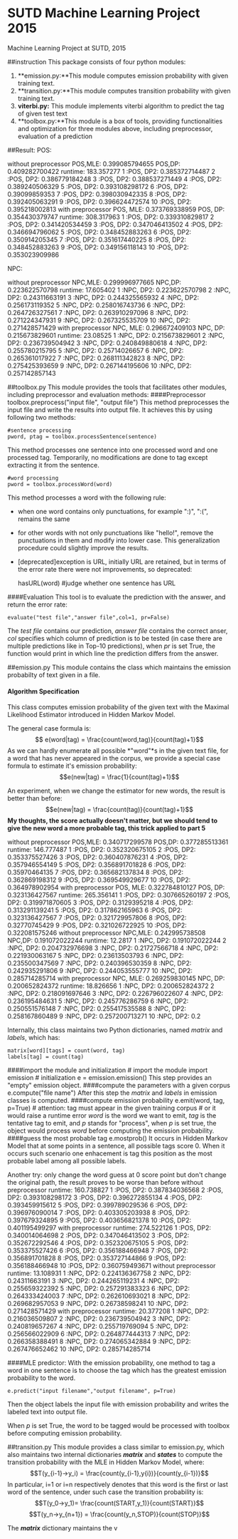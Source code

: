 # SUTD Machine Learning Project 2015
Machine Learning Project at SUTD, 2015

##instruction
This package consists of four python modules:

1. **emission.py:**This module computes emission probability with given training text.
2. **transition.py:**This module computes transition probability with given training text.
3. **viterbi.py:** This module implements viterbi algorithm to predict the tag of given test text
4. **toolbox.py:**This module is a box of tools, providing functionalities and optimization for three modules above, including preprocessor, evaluation of a prediction

##Result:
POS:

without preprocessor
POS,MLE: 0.399085794655
POS,DP: 0.409282700422
runtime: 183.357277
1 :POS, DP2: 0.385372714487
2 :POS, DP2: 0.386779184248
3 :POS, DP2: 0.388537271449
4 :POS, DP2: 0.389240506329
5 :POS, DP2: 0.393108298172
6 :POS, DP2: 0.39099859353
7 :POS, DP2: 0.398030942335
8 :POS, DP2: 0.392405063291
9 :POS, DP2: 0.396624472574
10 :POS, DP2: 0.395218002813
with preprocessor
POS, MLE: 0.373769338959
POS, DP: 0.354430379747
runtime: 308.317963
1 :POS, DP2: 0.339310829817
2 :POS, DP2: 0.341420534459
3 :POS, DP2: 0.347046413502
4 :POS, DP2: 0.346694796062
5 :POS, DP2: 0.348452883263
6 :POS, DP2: 0.350914205345
7 :POS, DP2: 0.351617440225
8 :POS, DP2: 0.348452883263
9 :POS, DP2: 0.349156118143
10 :POS, DP2: 0.353023909986

NPC:

without preprocessor
NPC,MLE: 0.299996977665
NPC,DP: 0.223622570798
runtime: 17.605402
1 :NPC, DP2: 0.223622570798
2 :NPC, DP2: 0.24311663191
3 :NPC, DP2: 0.244325565932
4 :NPC, DP2: 0.256173119352
5 :NPC, DP2: 0.258016743736
6 :NPC, DP2: 0.264726327561
7 :NPC, DP2: 0.263910297096
8 :NPC, DP2: 0.271224347931
9 :NPC, DP2: 0.267325535709
10 :NPC, DP2: 0.271428571429
with preprocessor
NPC, MLE: 0.296672409103
NPC, DP: 0.215673829601
runtime: 23.08525
1 :NPC, DP2: 0.215673829601
2 :NPC, DP2: 0.236739504942
3 :NPC, DP2: 0.240849880618
4 :NPC, DP2: 0.255780215795
5 :NPC, DP2: 0.25714026657
6 :NPC, DP2: 0.265361017922
7 :NPC, DP2: 0.268111342823
8 :NPC, DP2: 0.275425393659
9 :NPC, DP2: 0.267144195606
10 :NPC, DP2: 0.257142857143

##toolbox.py
This module provides the tools that facilitates other modules, including preprocessor and evaluation methods:
####Preprocessor
	toolbox.preprocess("input file", "output file")
This method preprocesses the input file and write the results into output file. It achieves this by using following two methods:

	#sentence processing
	pword, ptag = toolbox.processSentence(sentence)
This method processes one sentence into one processed word and one processed tag. Temporarily, no modifications are done to tag except extracting it from the sentence.
	
	#word processing
	pword = toolbox.processWord(word)
This method processes a word with the following rule:

  *  when one word contains only punctuations, for example ":)", ":(", remains the same
  *  for other words with not only punctuations like "hello!", remove the punctuations in them and modify into lower case. This generalization procedure could slightly improve the results.
  *  [deprecated]exception is URL, initially URL are retained, but in terms of the error rate there were not improvements, so deprecated:

		hasURL(word) #judge whether one sentence has URL
		
####Evaluation
This tool is to evaluate the prediction with the answer, and return the error rate:

	evaluate("test file","answer file",col=1, pr=False)
The *test file* contains our prediction, *answer file* contains the correct anser, *col* specifies which column of prediction is to be tested (in case there are multiple predictions like in Top-10 predictions), when *pr* is set True, the function would print in which line the prediction differs from the answer.

##emission.py
This module contains the class which maintains the emission probabilty of text given in a file.
#### Algorithm Specification
This class computes emission probability of the given text with the Maximal Likelihood Estimator introduced in Hidden Markov Model.

The general case formula is:
$$ e(word|tag) = \frac{count(word,tag)}{count(tag)+1}$$
As we can hardly enumerate all possible *"word"*s in the given text file, for a word that has never appeared in the corpus, we provide a special case formula to estimate it's emission probability:
$$e(new|tag) = \frac{1}{count(tag)+1}$$

An experiment, when we change the estimator for new words, the result is better than before:
$$e(new|tag) = \frac{count(tag)}{count(tag)+1}$$
**My thoughts, the score actually doesn't matter, but we should tend to give the new word a more probable tag, this trick applied to part 5**

without preprocessor
POS,MLE: 0.340717299578
POS,DP: 0.377285513361
runtime: 146.777487
1 :POS, DP2: 0.352320675105
2 :POS, DP2: 0.353375527426
3 :POS, DP2: 0.360407876231
4 :POS, DP2: 0.357946554149
5 :POS, DP2: 0.356891701828
6 :POS, DP2: 0.35970464135
7 :POS, DP2: 0.365682137834
8 :POS, DP2: 0.362869198312
9 :POS, DP2: 0.369549929677
10 :POS, DP2: 0.364978902954
with preprocessor
POS, MLE: 0.322784810127
POS, DP: 0.323136427567
runtime: 265.356141
1 :POS, DP2: 0.307665260197
2 :POS, DP2: 0.319971870605
3 :POS, DP2: 0.3129395218
4 :POS, DP2: 0.313291139241
5 :POS, DP2: 0.317862165963
6 :POS, DP2: 0.323136427567
7 :POS, DP2: 0.321729957806
8 :POS, DP2: 0.32770745429
9 :POS, DP2: 0.321026722925
10 :POS, DP2: 0.322081575246
without preprocessor
NPC,MLE: 0.242995738508
NPC,DP: 0.191072022244
runtime: 12.2817
1 :NPC, DP2: 0.191072022244
2 :NPC, DP2: 0.204732976698
3 :NPC, DP2: 0.21727566718
4 :NPC, DP2: 0.221930063167
5 :NPC, DP2: 0.23613503793
6 :NPC, DP2: 0.235500347569
7 :NPC, DP2: 0.240396530359
8 :NPC, DP2: 0.242935291806
9 :NPC, DP2: 0.244053555777
10 :NPC, DP2: 0.285714285714
with preprocessor
NPC, MLE: 0.269259830145
NPC, DP: 0.200652824372
runtime: 18.826656
1 :NPC, DP2: 0.200652824372
2 :NPC, DP2: 0.218091697646
3 :NPC, DP2: 0.226796022607
4 :NPC, DP2: 0.236195484631
5 :NPC, DP2: 0.245776286759
6 :NPC, DP2: 0.250551576148
7 :NPC, DP2: 0.255417535588
8 :NPC, DP2: 0.258167860489
9 :NPC, DP2: 0.257200713271
10 :NPC, DP2: 0.2

Internally, this class maintains two Python dictionaries, named *matrix* and *labels*, which has:

	matrix[word][tags] = count(word, tag)
	labels[tag] = count(tag)
####import the module and initialization
	# import the module
	import emission
	# initialization
	e = emission.emission()
This step provides an "empty" emission object.
####compute the parameters with a given corpus
	e.compute("file name")
After this step the *matrix* and *labels* in emission classes is computed. 
####compute emission probability
	e.emit(word, tag, p=True)
	# attention: tag must appear in the given training corpus
	# or it would raise a runtime error
*word* is the word we want to emit, *tag* is the tentative tag to emit, and *p* stands for "process", when *p* is set true, the object would process *word* before computing the emission probability.
####guess the most probable tag
	e.mostprob()
It occurs in Hidden Markov Model that at some points in a sentence, all possible tags score 0. When it occurs such scenario one enhacement is tag this position as the most probable label among all possible labels.

Another try: only change the word guess at 0 score point but don't change the original path, the result proves to be worse than before 
without preprocessor
runtime: 160.738827
1 :POS, DP2: 0.387834036568
2 :POS, DP2: 0.393108298172
3 :POS, DP2: 0.396272855134
4 :POS, DP2: 0.393459915612
5 :POS, DP2: 0.399789029536
6 :POS, DP2: 0.396976090014
7 :POS, DP2: 0.403305203938
8 :POS, DP2: 0.397679324895
9 :POS, DP2: 0.403656821378
10 :POS, DP2: 0.401195499297
with preprocessor
runtime: 274.522126
1 :POS, DP2: 0.340014064698
2 :POS, DP2: 0.347046413502
3 :POS, DP2: 0.352672292546
4 :POS, DP2: 0.352320675105
5 :POS, DP2: 0.353375527426
6 :POS, DP2: 0.356188466948
7 :POS, DP2: 0.356891701828
8 :POS, DP2: 0.353727144866
9 :POS, DP2: 0.356188466948
10 :POS, DP2: 0.360759493671
without preprocessor
runtime: 13.108931
1 :NPC, DP2: 0.224136367758
2 :NPC, DP2: 0.24311663191
3 :NPC, DP2: 0.244265119231
4 :NPC, DP2: 0.255659322392
5 :NPC, DP2: 0.257291383323
6 :NPC, DP2: 0.264333424003
7 :NPC, DP2: 0.262610693021
8 :NPC, DP2: 0.269682957053
9 :NPC, DP2: 0.26738598241
10 :NPC, DP2: 0.271428571429
with preprocessor
runtime: 20.377208
1 :NPC, DP2: 0.216036509807
2 :NPC, DP2: 0.236739504942
3 :NPC, DP2: 0.240819657267
4 :NPC, DP2: 0.255719769094
5 :NPC, DP2: 0.256566022909
6 :NPC, DP2: 0.264877444313
7 :NPC, DP2: 0.266358388491
8 :NPC, DP2: 0.274065342884
9 :NPC, DP2: 0.267476652462
10 :NPC, DP2: 0.285714285714

####MLE predictor:
With the emission probability, one method to tag a word in one sentence is to choose the tag which has the greatest emission probability to the word.

	e.predict("input filename","output filename", p=True)
Then the object labels the input file with emission probability and writes the labeled text into output file. 

When *p* is set True, the word to be tagged would be processed with toolbox before computing emission probability.

##transition.py
This module provides a class similar to emission.py, which also maintains two internal dictionaries ***matrix*** and ***states*** to compute the transition probability with the MLE in Hidden Markov Model, where:
$$T(y_{i-1}->y_i) = \frac{count(y_{i-1},y{i})}{count(y_{i-1})}$$
In particular, i=1 or i=n respectively denotes that this word is the first or last word of the sentence, under such case the transition probability is:
$$T(y_0->y_1)= \frac{count(START,y_1)}{count(START)}$$
$$T(y_n->y_{n+1}) = \frac{count(y_n,STOP)}{count(STOP)}$$

The ***matrix*** dictionary maintains the v